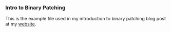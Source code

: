 ### Intro to Binary Patching
This is the example file used in my introduction to binary patching blog post at my [website](JonathanShrek.github.io).
